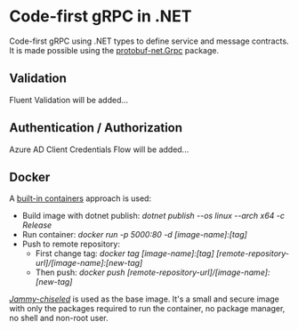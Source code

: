 # Code-first gRPC in .NET

Code-first gRPC using .NET types to define service and message contracts.
It is made possible using the [protobuf-net.Grpc](https://protobuf-net.github.io/protobuf-net.Grpc/) package.

## Validation

Fluent Validation will be added...

## Authentication / Authorization

Azure AD Client Credentials Flow will be added...

## Docker

A [built-in containers](https://learn.microsoft.com/en-us/dotnet/core/docker/publish-as-container) approach is used:

- Build image with dotnet publish: _dotnet publish --os linux --arch x64 -c Release_
- Run container: _docker run -p 5000:80 -d [image-name]:[tag]_
- Push to remote repository: 
  - First change tag: _docker tag [image-name]:[tag] [remote-repository-url]/[image-name]:[new-tag]_
  - Then push: _docker push [remote-repository-url]/[image-name]:[new-tag]_

[_Jammy-chiseled_](https://github.com/dotnet/dotnet-docker/blob/ad733d1665b76ca944213fbce779922c39466a54/src/aspnet/7.0/jammy-chiseled/amd64/Dockerfile) is used as the base image.
It's a small and secure image with only the packages required to run the container, no package manager, no shell and non-root user.
